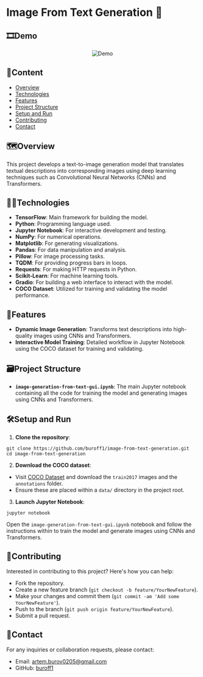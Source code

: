 # Image From Text Generation 🎨

## 🎞️Demo
<p align="center">
  <img src="https://github.com/user-attachments/assets/51f02086-374a-4c9e-be07-ec441d5bb28a" alt="Demo">
</p>

## 📝Content

- [Overview](#%EF%B8%8Foverview)
- [Technologies](#technologies)
- [Features](#features)
- [Project Structure](#%EF%B8%8Fproject-structure)
- [Setup and Run](#setup-and-run)
- [Contributing](#contributing)
- [Contact](#contact)

## 🗺️Overview

This project develops a text-to-image generation model that translates textual descriptions into corresponding images using deep learning techniques such as Convolutional Neural Networks (CNNs) and Transformers.

## 👨‍💻Technologies

- **TensorFlow**: Main framework for building the model.
- **Python**: Programming language used.
- **Jupyter Notebook**: For interactive development and testing.
- **NumPy**: For numerical operations.
- **Matplotlib**: For generating visualizations.
- **Pandas**: For data manipulation and analysis.
- **Pillow**: For image processing tasks.
- **TQDM**: For providing progress bars in loops.
- **Requests**: For making HTTP requests in Python.
- **Scikit-Learn**: For machine learning tools.
- **Gradio**: For building a web interface to interact with the model.
- **COCO Dataset**: Utilized for training and validating the model performance.

## 👀Features

- **Dynamic Image Generation**: Transforms text descriptions into high-quality images using CNNs and Transformers.
- **Interactive Model Training**: Detailed workflow in Jupyter Notebook using the COCO dataset for training and validating.

## 🗃️Project Structure

- **`image-generation-from-text-gui.ipynb`**: The main Jupyter notebook containing all the code for training the model and generating images using CNNs and Transformers.

## 🛠Setup and Run

1. **Clone the repository**:
```
git clone https://github.com/buroff1/image-from-text-generation.git
cd image-from-text-generation
```
2. **Download the COCO dataset**:
- Visit [COCO Dataset](https://cocodataset.org/#download) and download the `train2017` images and the `annotations` folder.
- Ensure these are placed within a `data/` directory in the project root.
3. **Launch Jupyter Notebook**:
```
jupyter notebook
```
Open the `image-generation-from-text-gui.ipynb` notebook and follow the instructions within to train the model and generate images using CNNs and Transformers.

## 🤝Contributing

Interested in contributing to this project? Here's how you can help:
- Fork the repository.
- Create a new feature branch (`git checkout -b feature/YourNewFeature`).
- Make your changes and commit them (`git commit -am 'Add some YourNewFeature'`).
- Push to the branch (`git push origin feature/YourNewFeature`).
- Submit a pull request.

## 📧Contact

For any inquiries or collaboration requests, please contact:
- Email: [artem.burov0205@gmail.com](mailto:artem.burov0205@gmail.com)
- GitHub: [buroff1](https://github.com/buroff1)

